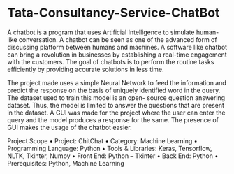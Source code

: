 # Tata-Consultancy-Service-ChatBot

A chatbot is a program that uses Artificial Intelligence to simulate human-like conversation. A chatbot can be seen as one of the advanced form of discussing platform between humans and machines. A software like chatbot can bring a revolution in businesses by establishing a real-time engagement with the customers. The goal of chatbots is to perform the routine tasks efficiently by providing accurate solutions in less time.

The project made uses a simple Neural Network to feed the information and predict the response on the basis of uniquely identified word in the query. The dataset used to train this model is an open- source question answering dataset. Thus, the model is limited to answer the questions that are present in the dataset. A GUI was made for the project where the user can enter the query and the model produces a response for the same. The presence of GUI makes the usage of the chatbot easier.

Project Scope
• Project: ChitChat
• Category: Machine Learning
• Programming Language: Python
• Tools & Libraries: Keras, Tensorflow, NLTK, Tkinter, Numpy
• Front End: Python – Tkinter
• Back End: Python
• Prerequisites: Python, Machine Learning
